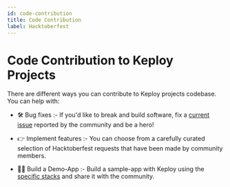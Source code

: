 ```yaml
---
id: code-contribution
title: Code Contribution
label: Hacktoberfest
---
```


# Code Contribution to Keploy Projects

There are different ways you can contribute to Keploy projects codebase. You can help with:

- 🛠️ Bug fixes :- If you'd like to break and build software, fix a [current issue](https://github.com/keploy/keploy/issues?q=is%3Aissue+is%3Aopen+label%3AHACKTOBERFEST2024) reported by the community and be a hero!

- 👉 Implement features :- You can choose from a carefully curated selection of Hacktoberfest requests that have been made by community members.

- 👨‍💻 Build a Demo-App :- Build a sample-app with Keploy using the [specific stacks](https://github.com/keploy/keploy/issues?q=is%3Aissue+is%3Aopen+label%3Asample-apps) and share it with the community.
